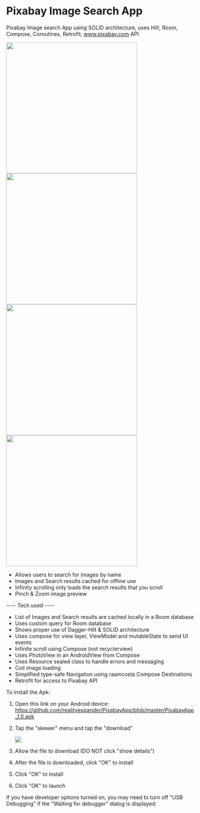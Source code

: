 # Pixabay Image Search App
Pixabay Image search App using SOLID architecture, uses Hilt, Room, Compose, Coroutines, Retrofit, www.pixabay.com API

<!--
[<img src="https://user-images.githubusercontent.com/5157474/171551314-c0e1dd15-310a-4808-9c25-1be2749a0980.png" width="350"/>](https://user-images.githubusercontent.com/5157474/171551314-c0e1dd15-310a-4808-9c25-1be2749a0980.png)
-->
[<img src="https://user-images.githubusercontent.com/5157474/195039930-fee067f3-734f-4417-8226-950850f68699.png" width="350"/>](https://user-images.githubusercontent.com/5157474/195039930-fee067f3-734f-4417-8226-950850f68699.png)
[<img src="https://user-images.githubusercontent.com/5157474/195039958-b935c659-236f-4618-80ac-25060fa6dc11.png" width="350"/>](https://user-images.githubusercontent.com/5157474/195039958-b935c659-236f-4618-80ac-25060fa6dc11.png)
[<img src="https://user-images.githubusercontent.com/5157474/195040048-cc4c6638-40f4-45a1-889e-a9bd49a61f4b.png" width="350"/>](https://user-images.githubusercontent.com/5157474/195040048-cc4c6638-40f4-45a1-889e-a9bd49a61f4b.png)
[<img src="https://user-images.githubusercontent.com/5157474/195040001-27e7bcf8-b2e8-4cb9-90bb-2a91cde283b2.png" width="350"/>](https://user-images.githubusercontent.com/5157474/195040001-27e7bcf8-b2e8-4cb9-90bb-2a91cde283b2.png)


- Allows users to search for images by name
- Images and Search results cached for offline use
- Infinity scrolling only loads the search results that you scroll 
- Pinch & Zoom image preview

---- Tech used ----
- List of Images and Search results are cached locally in a Room database
- Uses custom query for Room database
- Shows proper use of Dagger-Hilt & SOLID architecture
- Uses compose for view layer, ViewModel and mutableState to send UI events
- Infinite scroll using Compose (not recyclerview)
- Uses PhotoView in an AndroidView from Compose
- Uses Resource sealed class to handle errors and messaging
- Coil image loading
- Simplified type-safe Navigation using raamcosta Compose Destinations
- Retrofit for access to Pixabay API

To install the Apk:

1. Open this link on your Android device:
   https://github.com/realityexpander/PixabayApp/blob/master/PixabayApp_1.0.apk
2. Tap the "skewer" menu and tap the "download"

   [![](https://user-images.githubusercontent.com/5157474/147434050-57102a30-af32-46ed-a90b-d94e0c4a4f35.jpg)]()
3. Allow the file to download (DO NOT click "show details")
4. After the file is downloaded, click "OK" to install
5. Click "OK" to install
6. Click "OK" to launch

If you have developer options turned on, you may need to turn off "USB Debugging" if the "Waiting for debugger" dialog is displayed.
